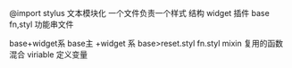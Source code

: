 @import stylus 文本模块化 一个文件负责一个样式
结构 widget 插件 base
fn,styl 功能串文件

base+widget系
base主  +widget 系
 base>reset.styl  fn.styl  mixin 复用的函数混合
  viriable 定义变量